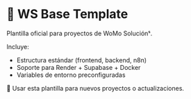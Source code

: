 # 🧩 WS Base Template
Plantilla oficial para proyectos de WoMo Soluciónˢ.

Incluye:
- Estructura estándar (frontend, backend, n8n)
- Soporte para Render + Supabase + Docker
- Variables de entorno preconfiguradas

🚀 Usar esta plantilla para nuevos proyectos o actualizaciones.
